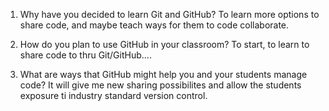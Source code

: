 1. Why have you decided to learn Git and GitHub? 
To learn more options to share code, and maybe teach ways for them to code collaborate.

2. How do you plan to use GitHub in your classroom? 
To start, to learn to share code to thru Git/GitHub....

3. What are ways that GitHub might help you and your students manage code? It will give me new sharing possibilites and allow the students exposure ti industry standard version control.
